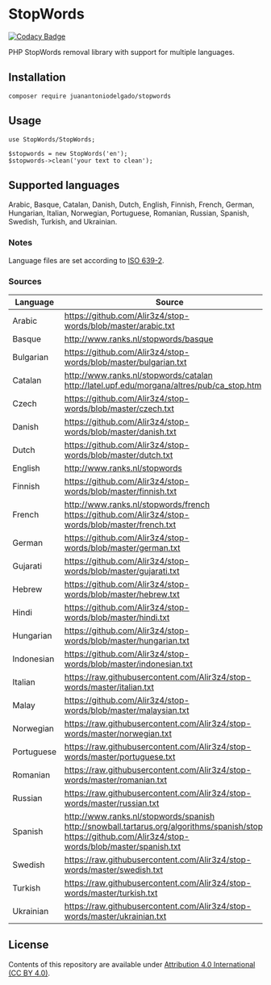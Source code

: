 # StopWords

[![Codacy Badge](https://app.codacy.com/project/badge/Grade/261207a0691141f69d91c56465c6dd32)](https://www.codacy.com/gh/juanantoniodelgado/StopWords/dashboard?utm_source=github.com&amp;utm_medium=referral&amp;utm_content=juanantoniodelgado/StopWords&amp;utm_campaign=Badge_Grade)

PHP StopWords removal library with support for multiple languages.

## Installation

    composer require juanantoniodelgado/stopwords

## Usage

    use StopWords/StopWords;
    
    $stopwords = new StopWords('en');
    $stopwords->clean('your text to clean');

## Supported languages
Arabic, Basque, Catalan, Danish, Dutch, English, Finnish, French, German, Hungarian, Italian, Norwegian, Portuguese, Romanian, Russian, Spanish, Swedish, Turkish, and Ukrainian.

### Notes
Language files are set according to [ISO 639-2][standard].

### Sources
Language   |  Source
---------- | -----------------
Arabic     | https://github.com/Alir3z4/stop-words/blob/master/arabic.txt
Basque     | http://www.ranks.nl/stopwords/basque
Bulgarian  | https://github.com/Alir3z4/stop-words/blob/master/bulgarian.txt
Catalan    | http://www.ranks.nl/stopwords/catalan http://latel.upf.edu/morgana/altres/pub/ca_stop.htm
Czech      | https://github.com/Alir3z4/stop-words/blob/master/czech.txt
Danish     | https://github.com/Alir3z4/stop-words/blob/master/danish.txt
Dutch      | https://github.com/Alir3z4/stop-words/blob/master/dutch.txt
English    | http://www.ranks.nl/stopwords
Finnish    | https://github.com/Alir3z4/stop-words/blob/master/finnish.txt
French     | http://www.ranks.nl/stopwords/french https://github.com/Alir3z4/stop-words/blob/master/french.txt
German     | https://github.com/Alir3z4/stop-words/blob/master/german.txt
Gujarati   | https://github.com/Alir3z4/stop-words/blob/master/gujarati.txt
Hebrew     | https://github.com/Alir3z4/stop-words/blob/master/hebrew.txt
Hindi      | https://github.com/Alir3z4/stop-words/blob/master/hindi.txt
Hungarian  | https://github.com/Alir3z4/stop-words/blob/master/hungarian.txt
Indonesian | https://github.com/Alir3z4/stop-words/blob/master/indonesian.txt
Italian    | https://raw.githubusercontent.com/Alir3z4/stop-words/master/italian.txt
Malay      | https://github.com/Alir3z4/stop-words/blob/master/malaysian.txt
Norwegian  | https://raw.githubusercontent.com/Alir3z4/stop-words/master/norwegian.txt
Portuguese | https://raw.githubusercontent.com/Alir3z4/stop-words/master/portuguese.txt
Romanian   | https://raw.githubusercontent.com/Alir3z4/stop-words/master/romanian.txt
Russian    | https://raw.githubusercontent.com/Alir3z4/stop-words/master/russian.txt
Spanish    | http://www.ranks.nl/stopwords/spanish http://snowball.tartarus.org/algorithms/spanish/stop.txt https://github.com/Alir3z4/stop-words/blob/master/spanish.txt
Swedish    | https://raw.githubusercontent.com/Alir3z4/stop-words/master/swedish.txt
Turkish    | https://raw.githubusercontent.com/Alir3z4/stop-words/master/turkish.txt
Ukrainian  | https://raw.githubusercontent.com/Alir3z4/stop-words/master/ukrainian.txt

## License
Contents of this repository are available under [Attribution 4.0 International (CC BY 4.0)][license].

[standard]: https://www.loc.gov/standards/iso639-2/php/code_list.php
[license]: http://creativecommons.org/licenses/by/4.0/